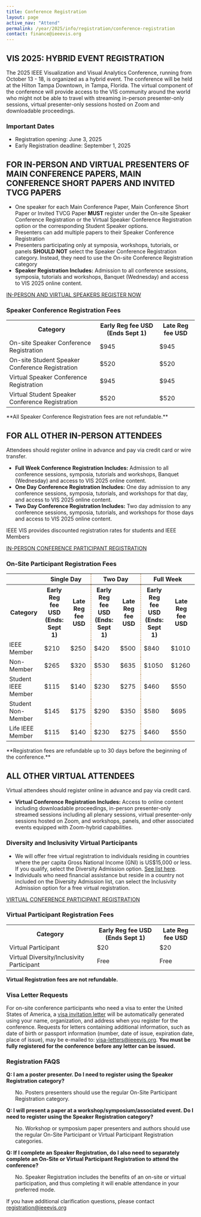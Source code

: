 ```yaml
---
title: Conference Registration
layout: page
active_nav: "Attend"
permalink: /year/2025/info/registration/conference-registration
contact: finance@ieeevis.org
---
```

## VIS 2025: HYBRID EVENT REGISTRATION
The 2025 IEEE Visualization and Visual Analytics Conference, running from October 13 - 18, is organized as a hybrid event. The conference will be held at the Hilton Tampa Downtown, in Tampa, Florida. The virtual component of the conference will provide access to the VIS community around the world who might not be able to travel with streaming in-person presenter-only sessions, virtual presenter-only sessions hosted on Zoom and downloadable proceedings. 


### Important Dates
<ul>
<li>Registration opening: June 3, 2025</li>
<li>Early Registration deadline: September 1, 2025</li>
</ul>


## FOR IN-PERSON AND VIRTUAL PRESENTERS OF MAIN CONFERENCE PAPERS, MAIN CONFERENCE SHORT PAPERS AND INVITED TVCG PAPERS
<ul>
<li>One speaker for each Main Conference Paper, Main Conference Short Paper or Invited TVCG Paper <b>MUST</b> register under the On-site Speaker Conference Registration or the Virtual Speaker Conference Registration option or the corresponding Student Speaker options. </li>
<li>Presenters can add multiple papers to their Speaker Conference Registration</li>
<li>Presenters participating only at symposia, workshops, tutorials, or panels <b>SHOULD NOT</b> select the Speaker Conference Registration category. Instead, they need to use the On-site Conference Registration category </li>
<li><b>Speaker Registration Includes:</b> Admission to all conference sessions, symposia, tutorials and workshops, Banquet (Wednesday) and access to VIS 2025 online content.</li>
</ul>

<a class="button" href="https://cvent.me/gkMV2G">IN-PERSON AND VIRTUAL SPEAKERS REGISTER NOW</a>

### Speaker Conference Registration Fees
<table>
  <tr>
    <th>Category</th>
    <th>Early Reg fee USD (Ends Sept 1)</th>
    <th>Late Reg fee USD </th>
  </tr>
<tr>
    <td> On-site Speaker Conference Registration </td>
    <td>$945</td>
    <td>$945</td>
</tr>
<tr>
    <td> On-site Student Speaker Conference Registration </td>
    <td>$520</td>
    <td>$520</td>
</tr>
<tr>
    <td> Virtual Speaker Conference Registration </td>
    <td>$945</td>
    <td>$945</td>
</tr>
<tr>
    <td> Virtual Student Speaker Conference Registration </td>
    <td>$520</td>
    <td>$520</td>
</tr>
</table>
**All Speaker Conference Registration fees are not refundable.**


## FOR ALL OTHER IN-PERSON ATTENDEES
Attendees should register online in advance and pay via credit card or wire transfer.
<ul>
  <li><b>Full Week Conference Registration Includes:</b> Admission to all conference sessions, symposia, tutorials and workshops, Banquet (Wednesday) and access to VIS 2025 online content.</li>
<li><b>One Day Conference Registration Includes:</b> One day admission to any conference sessions, symposia, tutorials, and workshops for that day, and access to VIS 2025 online content.</li>
 <li><b>Two Day Conference Registration Includes:</b> Two day admission to any conference sessions, symposia, tutorials, and workshops for those days and access to VIS 2025 online content.</li>
</ul>
IEEE VIS provides discounted registration rates for students and IEEE Members

<a class="button" href="https://cvent.me/gkMV2G"> IN-PERSON CONFERENCE PARTICIPANT REGISTRATION </a>

### On-Site Participant Registration Fees
<table>
  <tr>
    <th></th>
    <th colspan=2 style="text-align:center; border-right: 1px dashed #a46314;">Single Day</th>
    <th colspan=2 style="text-align:center; border-right: 1px dashed #a46314;">Two Day</th>
    <th colspan=2 style="text-align:center">Full Week</th>
  </tr>
  <tr>
    <th>Category</th>
    <th>Early Reg fee USD<br>(Ends: Sept 1)</th>
    <th style="border-right: 1px dashed #a46314;">Late Reg fee USD</th>
    <th>Early Reg fee USD<br>(Ends: Sept 1)</th>
    <th style="border-right: 1px dashed #a46314;">Late Reg fee USD</th>
    <th>Early Reg fee USD<br>(Ends: Sept 1)</th>
    <th>Late Reg fee USD</th>
  </tr>
<tr>
    <td>IEEE Member</td>
    <td>$210</td>
    <td style="border-right: 1px dashed #a46314;">$250</td>
    <td>$420</td>
    <td style="border-right: 1px dashed #a46314;">$500</td>
    <td>$840</td>
    <td>$1010</td>

</tr>
<tr>
    <td>Non-Member</td>
    <td>$265</td>
    <td style="border-right: 1px dashed #a46314;">$320</td>
    <td>$530</td>
    <td style="border-right: 1px dashed #a46314;">$635</td>
    <td>$1050</td>
    <td>$1260</td>

</tr>
<tr>
    <td>Student IEEE Member</td>
    <td>$115</td>
    <td style="border-right: 1px dashed #a46314;">$140</td>
    <td>$230</td>
    <td style="border-right: 1px dashed #a46314;">$275</td>
    <td>$460</td>
    <td>$550</td>
</tr>
<tr>
    <td>Student Non-Member</td>
    <td>$145</td>
    <td style="border-right: 1px dashed #a46314;">$175</td>
    <td>$290</td>
    <td style="border-right: 1px dashed #a46314;">$350</td>
    <td>$580</td>
    <td>$695</td>
</tr>
<tr>
    <td>Life IEEE Member</td>
    <td>$115</td>
    <td style="border-right: 1px dashed #a46314;">$140</td>
    <td>$230</td>
    <td style="border-right: 1px dashed #a46314;">$275</td>
    <td>$460</td>
    <td>$550</td>
</tr>
</table>
<!-- <table>
  <tr>
    <th>Category</th>
    <th>Early Reg fee USD (Ends: Sept 1)</th>
    <th>Late Reg fee USD</th>
  </tr>
<tr>
    <td>Full Week IEEE Member</td>
    <td>$840</td>
    <td>$1010</td>
</tr>
<tr>
    <td>Full Week Non-Member</td>
    <td>$1050</td>
    <td>$1260</td>
</tr>
<tr>
    <td>Full Week Student IEEE Member</td>
    <td>$460</td>
    <td>$550</td>
</tr>
<tr>
    <td>Full Week Student Non-Member</td>
    <td>$580</td>
    <td>$695</td>
</tr>
<tr>
    <td>Full Week Life IEEE Member</td>
    <td>$460</td>
    <td>$550</td>
</tr>
<tr>
    <td>Single Day IEEE Member</td>
    <td>$210</td>
    <td>$250</td>
</tr>
<tr>
    <td>Single Day Non-Member</td>
    <td>$265</td>
    <td>$320</td>
</tr>
<tr>
    <td>Single Day Student IEEE Member</td>
    <td>$115</td>
    <td>$140</td>
</tr>
<tr>
    <td>Single Day Student Non-Member</td>
    <td>$145</td>
    <td>$175</td>
</tr>
<tr>
    <td>Single Day Life IEEE Member</td>
    <td>$115</td>
    <td>$140</td>
</tr>
<tr>
    <td>Two Day IEEE Member</td>
    <td>$420</td>
    <td>$500</td>
</tr>
<tr>
    <td>Two Day Non-Member</td>
    <td>$530</td>
    <td>$635</td>
</tr>
<tr>
    <td>Two Day Student IEEE Member</td>
    <td>$230</td>
    <td>$275</td>
</tr>
<tr>
    <td>Two Day Student Non-Member</td>
    <td>$290</td>
    <td>$350</td>
</tr>
<tr>
    <td>Two Day Life IEEE Member</td>
    <td>$230</td>
    <td>$275</td>
</tr>
</table> -->
**Registration fees are refundable up to 30 days before the beginning of the conference.**


## ALL OTHER VIRTUAL ATTENDEES

Virtual attendees should register online in advance and pay via credit card.
<ul>
  <li><b> Virtual Conference Registration Includes:</b> Access to online content including downloadable proceedings, in-person presenter-only streamed sessions including all plenary sessions, virtual presenter-only sessions hosted on Zoom, and workshops, panels, and other associated events equipped with Zoom-hybrid capabilities. </li>
</ul>

### Diversity and Inclusivity Virtual Participants

<ul>
<li>We will offer free virtual registration to individuals residing in countries where the per capita Gross National Income (GNI) is US$15,000 or less.  If you qualify, select the Diversity Admission option. <a href="https://www.ieee.org/membership/join/emember-countries.html">See list here</a>.</li>
<li>Individuals who need financial assistance but reside in a country not included on the Diversity Admission list, can select the Inclusivity Admission option for a free virtual registration.</li>
</ul>

<a class="button" href="https://www.eventbrite.com/e/2025-ieee-vis-visualization-and-visual-analytics-tickets-885829258157"> VIRTUAL CONFERENCE PARTICIPANT REGISTRATION </a>


### Virtual Participant Registration Fees

<table>
  <tr>
    <th>Category</th>
    <th>Early Reg fee USD (Ends  Sept 1)</th>
    <th>Late Reg fee USD</th>
  </tr>
<tr>
    <td>Virtual Participant </td>
    <td>$20</td>
    <td>$20</td>
</tr>
<tr>
    <td>Virtual Diversity/Inclusivity Participant</td>
    <td>Free</td>
    <td>Free</td>
</tr>
</table>

**Virtual Registration fees are not refundable.**

### Visa Letter Requests

For on-site conference participants who need a visa to enter the United States of America, a <a href="/year/2025/info/registration/travel-visas">visa invitation letter</a> will be automatically generated using your name, organization, and address when you register for the conference. Requests for letters containing additional information, such as date of birth or passport information (number, date of issue, expiration date, place of issue), may be e-mailed to: <a href="mailto:visa-letters@ieeevis.org"> visa-letters@ieeevis.org</a>.  <b>You must be fully registered for the conference before any letter can be issued.</b>

### Registration FAQS


**Q: I am a poster presenter. Do I need to register using the Speaker Registration category?**

<ul>
No. Posters presenters should use the regular On-Site Participant Registration category. 
</ul>

**Q: I will present a paper at a  workshop/symposium/associated event. Do I need to register using the Speaker Registration category?**

<ul>
No. Workshop or symposium paper presenters and authors should use the regular On-Site Participant or Virtual Participant Registration categories. 
</ul>

**Q: If I complete an Speaker Registration, do I also need to separately complete an On-Site or Virtual Participant Registration to attend the conference?**

<ul>
No. Speaker Registration includes the benefits of an on-site or virtual participation, and thus completing it will enable attendance in your preferred mode.
</ul>

If you have additional clarification questions, please contact <a href="mailto:registration@ieeevis.org"> registration@ieeevis.org</a>



